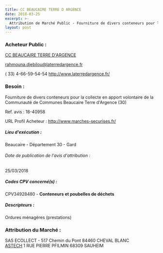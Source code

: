 ```yaml
---
title: CC BEAUCAIRE TERRE D ARGENCE
date: 2018-03-25
excerpt: >-
  Attribution de Marché Public - Fourniture de divers conteneurs pour la collecte en apport volontaire de la Communauté de Communes Beaucaire Terre d'Argence (30)
layout: post
---
```


### Acheteur Public : 
<a href="/acheteur-33/siren-243000585"> CC BEAUCAIRE TERRE D'ARGENCE</a><br/>



rahmouna.djebilou@laterredargence.fr

( 33) 4-66-59-54-54
http://www.laterredargence.fr/
### Besoin :

Fourniture de divers conteneurs pour la collecte en apport volontaire de la Communauté de Communes Beaucaire Terre d'Argence (30)

Ref. avis : 18-40958

URL Profil Acheteur : http://www.marches-securises.fr/

##### Lieu d'exécution :

Beaucaire - Département 30 - Gard

###### Date de publication de l'avis d'attribution : 
25/03/2018

##### Codes CPV concerné(s) :
CPV34928480 - **Conteneurs et poubelles de déchets** <br/>

##### Descripteurs :
Ordures ménagères (prestations) <br/>

### Attribution du Marché :
SAS ECOLLECT - 517 Chemin du Pont 84460 CHEVAL BLANC <br/>
<a href="/entreprise-254/siren-322942525"> ASTECH</a>    1 RUE PIERRE PFILMIN 68309 SAUHEIM <br/>
